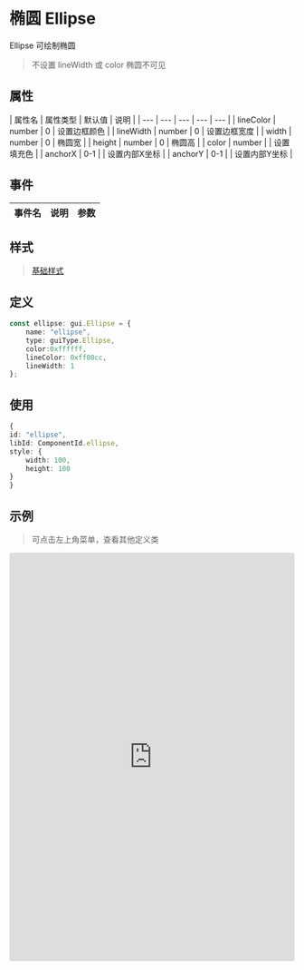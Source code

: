 # 椭圆 Ellipse

Ellipse 可绘制椭圆

> 不设置 lineWidth 或 color 椭圆不可见

## 属性

| 属性名 | 属性类型 | 默认值 | 说明 |
| --- | --- | --- | --- | --- |
| lineColor | number | 0 | 设置边框颜色 |
| lineWidth | number | 0 | 设置边框宽度 |
| width | number | 0 | 椭圆宽 |
| height | number | 0 | 椭圆高 |
| color | number | | 设置填充色 |
| anchorX | 0-1 |  | 设置内部X坐标 |
| anchorY | 0-1 |  | 设置内部Y坐标 |

## 事件

| 事件名  | 说明 | 参数 |
| --- | --- | --- |

## 样式

> [基础样式](/handbook/style.html#样式)

## 定义
``` typescript
const ellipse: gui.Ellipse = {
    name: "ellipse",
    type: guiType.Ellipse,
    color:0xffffff,
    lineColor: 0xff00cc,
    lineWidth: 1
};
```

## 使用
``` typescript
{
id: "ellipse",
libId: ComponentId.ellipse,
style: {
    width: 100,
    height: 100
}
}
```

## 示例

> 可点击左上角菜单，查看其他定义类

<iframe src="https://codesandbox.io/embed/ellipseexample-srm1d?fontsize=14&hidenavigation=1&module=%2Fsrc%2Fcomponents.ts&theme=dark"
     style="width:100%; height:720px; border:0; border-radius: 4px; overflow:hidden;"
     title="ellipseExample"
     allow="accelerometer; ambient-light-sensor; camera; encrypted-media; geolocation; gyroscope; hid; microphone; midi; payment; usb; vr; xr-spatial-tracking"
     sandbox="allow-forms allow-modals allow-popups allow-presentation allow-same-origin allow-scripts"
   ></iframe>